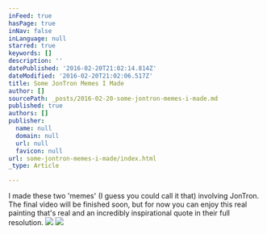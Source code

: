 ```yaml
---
inFeed: true
hasPage: true
inNav: false
inLanguage: null
starred: true
keywords: []
description: ''
datePublished: '2016-02-20T21:02:14.814Z'
dateModified: '2016-02-20T21:02:06.517Z'
title: Some JonTron Memes I Made
author: []
sourcePath: _posts/2016-02-20-some-jontron-memes-i-made.md
published: true
authors: []
publisher:
  name: null
  domain: null
  url: null
  favicon: null
url: some-jontron-memes-i-made/index.html
_type: Article

---
```

I made these two 'memes' (I guess you could call it that) involving JonTron. The final video will be finished soon, but for now you can enjoy this real painting that's real and an incredibly inspirational quote in their full resolution.
![](https://s3-us-west-2.amazonaws.com/the-grid-img/p/8642b1b1e7c25f60b1ab9b366372b21d9ed1a893.png)
![](https://s3-us-west-2.amazonaws.com/the-grid-img/p/d208be65aa6847f5d3ed951781985f82cd25e685.png)